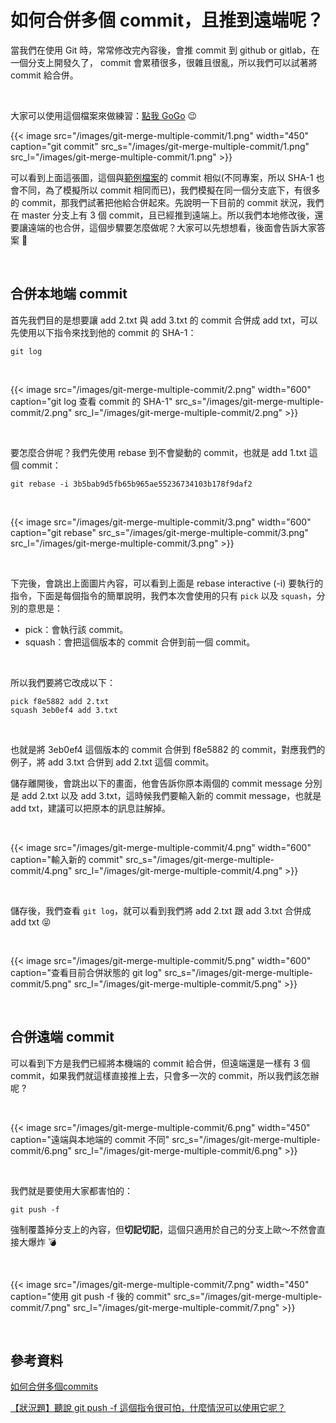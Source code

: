 # 如何合併多個 commit，且推到遠端呢？


當我們在使用 Git 時，常常修改完內容後，會推 commit 到 github or gitlab，在一個分支上開發久了， commit 會累積很多，很雜且很亂，所以我們可以試著將 commit 給合併。

<br>

大家可以使用這個檔案來做練習：[點我 GoGo](https://github.com/880831ian/git-merge-multiple-commit) 😉

{{< image src="/images/git-merge-multiple-commit/1.png"  width="450" caption="git commit" src_s="/images/git-merge-multiple-commit/1.png" src_l="/images/git-merge-multiple-commit/1.png" >}}

可以看到上面這張圖，這個與[範例檔案](https://github.com/880831ian/git-merge-multiple-commit)的 commit 相似(不同專案，所以 SHA-1 也會不同，為了模擬所以 commit 相同而已)，我們模擬在同一個分支底下，有很多的 commit，那我們試著把他給合併起來。先說明一下目前的 commit 狀況，我們在 master 分支上有 3 個 commit，且已經推到遠端上。所以我們本地修改後，還要讓遠端的也合併，這個步驟要怎麼做呢？大家可以先想想看，後面會告訴大家答案 🥰

<br>

## 合併本地端 commit

首先我們目的是想要讓 add 2.txt 與 add 3.txt 的 commit 合併成 add txt，可以先使用以下指令來找到他的 commit 的 SHA-1：

```
git log
```

<br>

{{< image src="/images/git-merge-multiple-commit/2.png"  width="600" caption="git log 查看 commit 的 SHA-1" src_s="/images/git-merge-multiple-commit/2.png" src_l="/images/git-merge-multiple-commit/2.png" >}}

<br>

要怎麼合併呢？我們先使用 rebase 到不會變動的 commit，也就是 add 1.txt 這個 commit：

```
git rebase -i 3b5bab9d5fb65b965ae55236734103b178f9daf2
```

<br>

{{< image src="/images/git-merge-multiple-commit/3.png"  width="600" caption="git rebase" src_s="/images/git-merge-multiple-commit/3.png" src_l="/images/git-merge-multiple-commit/3.png" >}}

<br>

下完後，會跳出上面圖片內容，可以看到上面是 rebase interactive (-i) 要執行的指令，下面是每個指令的簡單說明，我們本次會使用的只有 `pick` 以及 `squash`，分別的意思是：

* pick：會執行該 commit。
* squash：會把這個版本的 commit 合併到前一個 commit。

<br>

所以我們要將它改成以下：

```
pick f8e5882 add 2.txt
squash 3eb0ef4 add 3.txt
```

<br>

也就是將 3eb0ef4 這個版本的 commit 合併到 f8e5882 的 commit，對應我們的例子，將 add 3.txt 合併到 add 2.txt 這個 commit。

儲存離開後，會跳出以下的畫面，他會告訴你原本兩個的 commit message 分別是 add 2.txt 以及 add 3.txt，這時候我們要輸入新的 commit message，也就是 add txt，建議可以把原本的訊息註解掉。

<br>

{{< image src="/images/git-merge-multiple-commit/4.png"  width="600" caption="輸入新的 commit" src_s="/images/git-merge-multiple-commit/4.png" src_l="/images/git-merge-multiple-commit/4.png" >}}

<br>

儲存後，我們查看 `git log`，就可以看到我們將 add 2.txt 跟 add 3.txt 合併成 add txt 😝

<br>

{{< image src="/images/git-merge-multiple-commit/5.png"  width="600" caption="查看目前合併狀態的 git log" src_s="/images/git-merge-multiple-commit/5.png" src_l="/images/git-merge-multiple-commit/5.png" >}}

<br>

## 合併遠端 commit

可以看到下方是我們已經將本機端的 commit 給合併，但遠端還是一樣有 3 個 commit，如果我們就這樣直接推上去，只會多一次的 commit，所以我們該怎辦呢 ?

<br>

{{< image src="/images/git-merge-multiple-commit/6.png"  width="450" caption="遠端與本地端的 commit 不同" src_s="/images/git-merge-multiple-commit/6.png" src_l="/images/git-merge-multiple-commit/6.png" >}}

<br>

我們就是要使用大家都害怕的：

```
git push -f 
```

強制覆蓋掉分支上的內容，但**切記切記**，這個只適用於自己的分支上歐～不然會直接大爆炸 💣

<br>

{{< image src="/images/git-merge-multiple-commit/7.png"  width="450" caption="使用 git push -f 後的 commit" src_s="/images/git-merge-multiple-commit/7.png" src_l="/images/git-merge-multiple-commit/7.png" >}}

<br>

## 參考資料

[如何合併多個commits](https://zerodie.github.io/blog/2012/01/19/git-rebase-i/)

[【狀況題】聽說 git push -f 這個指令很可怕，什麼情況可以使用它呢？](https://gitbook.tw/chapters/github/using-force-push)

